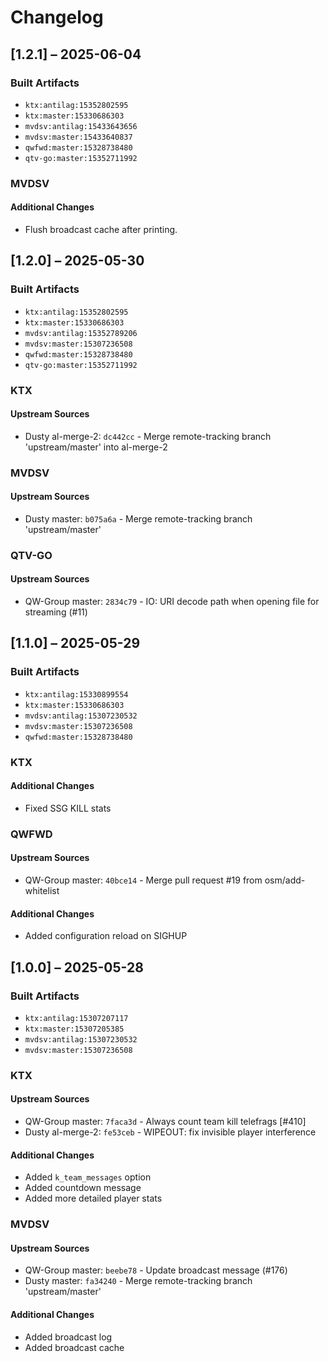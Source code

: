 # Changelog

## [1.2.1] – 2025-06-04

### Built Artifacts

- `ktx:antilag:15352802595`
- `ktx:master:15330686303`
- `mvdsv:antilag:15433643656`
- `mvdsv:master:15433640837`
- `qwfwd:master:15328738480`
- `qtv-go:master:15352711992`

### MVDSV

#### Additional Changes

- Flush broadcast cache after printing.

## [1.2.0] – 2025-05-30

### Built Artifacts

- `ktx:antilag:15352802595`
- `ktx:master:15330686303`
- `mvdsv:antilag:15352789206`
- `mvdsv:master:15307236508`
- `qwfwd:master:15328738480`
- `qtv-go:master:15352711992`

### KTX

#### Upstream Sources

- Dusty al-merge-2: `dc442cc` - Merge remote-tracking branch 'upstream/master' into al-merge-2

### MVDSV

#### Upstream Sources

- Dusty master: `b075a6a` - Merge remote-tracking branch 'upstream/master'

### QTV-GO

#### Upstream Sources

- QW-Group master: `2834c79` - IO: URI decode path when opening file for streaming (#11)

## [1.1.0] – 2025-05-29

### Built Artifacts

- `ktx:antilag:15330899554`
- `ktx:master:15330686303`
- `mvdsv:antilag:15307230532`
- `mvdsv:master:15307236508`
- `qwfwd:master:15328738480`

### KTX

#### Additional Changes

- Fixed SSG KILL stats

### QWFWD

#### Upstream Sources

- QW-Group master: `40bce14` - Merge pull request #19 from osm/add-whitelist

#### Additional Changes

- Added configuration reload on SIGHUP

## [1.0.0] – 2025-05-28

### Built Artifacts

- `ktx:antilag:15307207117`
- `ktx:master:15307205385`
- `mvdsv:antilag:15307230532`
- `mvdsv:master:15307236508`

### KTX

#### Upstream Sources

- QW-Group master: `7faca3d` - Always count team kill telefrags [#410]
- Dusty al-merge-2: `fe53ceb` - WIPEOUT: fix invisible player interference

#### Additional Changes

- Added `k_team_messages` option
- Added countdown message
- Added more detailed player stats

### MVDSV

#### Upstream Sources

- QW-Group master: `beebe78` - Update broadcast message (#176)
- Dusty master: `fa34240` - Merge remote-tracking branch 'upstream/master'

#### Additional Changes

- Added broadcast log
- Added broadcast cache
